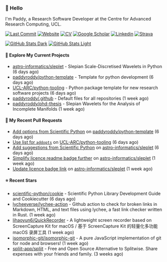 ### 👋 Hello

I'm Paddy, a Research Software Developer at the Centre for Advanced Research
Computing, UCL.

[![Last Commit](https://img.shields.io/github/last-commit/paddyroddy/paddyroddy/main?label=updated)](https://github.com/paddyroddy)
[![Website](https://img.shields.io/badge/GitHub%20Pages-222?logo=githubpages&logoColor=fff&style=for-the-badge&style=flat)](https://paddyroddy.github.io)
[![CV](https://img.shields.io/badge/CV-PDF-pink.svg)](https://paddyroddy.github.io/cv)
[![Google Scholar](https://img.shields.io/badge/Google%20Scholar-4285F4?logo=googlescholar&logoColor=fff&style=for-the-badge&style=flat)](https://scholar.google.com/citations?user=OFigHUwAAAAJ)
[![Linkedin](https://img.shields.io/badge/LinkedIn-0A66C2?logo=linkedin&logoColor=fff&style=for-the-badge&style=flat)](https://www.linkedin.com/in/patrickjamesroddy)
[![Strava](https://img.shields.io/badge/Strava-FC4C02?style=for-the-badge&logo=strava&logoColor=white&style=flat)](https://www.strava.com/athletes/patrick_roddy)

[![GitHub Stats Dark](https://github-readme-stats-paddyroddy.vercel.app/api?username=paddyroddy&disable_animations=true&hide_border=true&hide_title=true&include_all_commits=true&rank_icon=github&show=prs_merged,reviews&show_icons=true&theme=tokyonight)](https://github.com/paddyroddy/paddyroddy#gh-dark-mode-only)
[![GitHub Stats Light](https://github-readme-stats-paddyroddy.vercel.app/api?username=paddyroddy&disable_animations=true&hide_border=true&hide_title=true&include_all_commits=true&rank_icon=github&show=prs_merged,reviews&show_icons=true&theme=default)](https://github.com/paddyroddy/paddyroddy#gh-light-mode-only)

#### 👷 Explore My Current Projects

- [astro-informatics/sleplet](https://github.com/astro-informatics/sleplet) - Slepian Scale-Discretised Wavelets in Python
  (6 days ago)
- [paddyroddy/python-template](https://github.com/paddyroddy/python-template) - Template for python development
  (6 days ago)
- [UCL-ARC/python-tooling](https://github.com/UCL-ARC/python-tooling) - Python package template for new research software projects
  (6 days ago)
- [paddyroddy/.github](https://github.com/paddyroddy/.github) - Default files for all repositories
  (1 week ago)
- [paddyroddy/phd-thesis](https://github.com/paddyroddy/phd-thesis) - Slepian Wavelets for the Analysis of Incomplete Manifolds
  (1 week ago)

#### 🔨 My Recent Pull Requests

- [Add options from Scientific Python](https://github.com/paddyroddy/python-template/pull/157) on [paddyroddy/python-template](https://github.com/paddyroddy/python-template)
  (6 days ago)
- [Use list for `addopts`](https://github.com/UCL-ARC/python-tooling/pull/375) on [UCL-ARC/python-tooling](https://github.com/UCL-ARC/python-tooling)
  (6 days ago)
- [Add suggestions from Scientific Python](https://github.com/astro-informatics/sleplet/pull/379) on [astro-informatics/sleplet](https://github.com/astro-informatics/sleplet)
  (6 days ago)
- [Simplify licence readme badge further](https://github.com/astro-informatics/sleplet/pull/378) on [astro-informatics/sleplet](https://github.com/astro-informatics/sleplet)
  (1 week ago)
- [Update licence badge link](https://github.com/astro-informatics/sleplet/pull/377) on [astro-informatics/sleplet](https://github.com/astro-informatics/sleplet)
  (1 week ago)

#### ⭐ Recent Stars

- [scientific-python/cookie](https://github.com/scientific-python/cookie) - Scientific Python Library Development Guide and Cookiecutter
  (6 days ago)
- [lycheeverse/lychee-action](https://github.com/lycheeverse/lychee-action) - Github action to check for broken links in Markdown, HTML, and text files using lychee, a fast link checker written in Rust.
  (1 week ago)
- [lihaoyun6/QuickRecorder](https://github.com/lihaoyun6/QuickRecorder) - A lightweight screen recorder based on ScreenCapture Kit for macOS / 基于 ScreenCapture Kit 的轻量化多功能 macOS 录屏工具
  (1 week ago)
- [isomorphic-git/isomorphic-git](https://github.com/isomorphic-git/isomorphic-git) - A pure JavaScript implementation of git for node and browsers!
  (1 week ago)
- [spliit-app/spliit](https://github.com/spliit-app/spliit) - Free and Open Source Alternative to Splitwise. Share expenses with your friends and family.
  (3 weeks ago)
